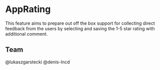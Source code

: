 # AppRating

This feature aims to prepare out off the box support for collecting direct feedback from the users by selecting and saving the 1-5 star rating with additional comment.

## Team

@lukaszgarstecki
@denis-lncd
